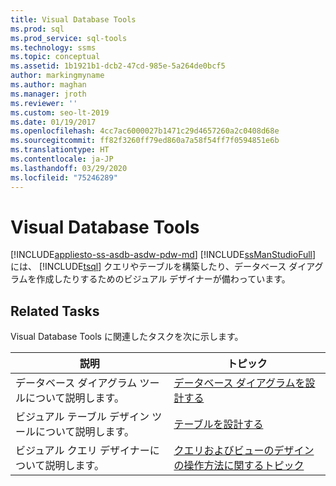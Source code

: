 ```yaml
---
title: Visual Database Tools
ms.prod: sql
ms.prod_service: sql-tools
ms.technology: ssms
ms.topic: conceptual
ms.assetid: 1b1921b1-dcb2-47cd-985e-5a264de0bcf5
author: markingmyname
ms.author: maghan
ms.manager: jroth
ms.reviewer: ''
ms.custom: seo-lt-2019
ms.date: 01/19/2017
ms.openlocfilehash: 4cc7ac6000027b1471c29d4657260a2c0408d68e
ms.sourcegitcommit: ff82f3260ff79ed860a7a58f54ff7f0594851e6b
ms.translationtype: HT
ms.contentlocale: ja-JP
ms.lasthandoff: 03/29/2020
ms.locfileid: "75246289"
---
```

# <a name="visual-database-tools"></a>Visual Database Tools

[!INCLUDE[appliesto-ss-asdb-asdw-pdw-md](../../includes/appliesto-ss-asdb-asdw-pdw-md.md)]
[!INCLUDE[ssManStudioFull](../../includes/ssmanstudiofull-md.md)] には、 [!INCLUDE[tsql](../../includes/tsql-md.md)] クエリやテーブルを構築したり、データベース ダイアグラムを作成したりするためのビジュアル デザイナーが備わっています。  
  
## <a name="related-tasks"></a>Related Tasks

Visual Database Tools に関連したタスクを次に示します。  
  
|**説明**|**トピック**|  
|-------------------|-------------|  
|データベース ダイアグラム ツールについて説明します。|[データベース ダイアグラムを設計する](../../ssms/visual-db-tools/design-database-diagrams-visual-database-tools.md)|  
|ビジュアル テーブル デザイン ツールについて説明します。|[テーブルを設計する](../../ssms/visual-db-tools/design-tables-visual-database-tools.md)|  
|ビジュアル クエリ デザイナーについて説明します。|[クエリおよびビューのデザインの操作方法に関するトピック](../../ssms/visual-db-tools/design-queries-and-views-how-to-topics-visual-database-tools.md)| 